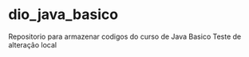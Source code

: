# dio_java_basico
Repositorio para armazenar codigos do curso de Java Basico
Teste de alteração local